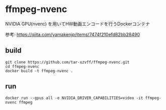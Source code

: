 # ffmpeg-nvenc

NVIDIA GPU(nvenc) を用いてHW動画エンコードを行うDockerコンテナ

参考: https://qiita.com/yamakenjp/items/7474f210efd82bb28490

## build
```shell
git clone https://github.com/tar-xzvff/ffmpeg-nvenc.git
cd ffmpeg-nvenc
docker build -t ffmpeg-nvenc .
```

## run
```shell
docker run --gpus all -e NVIDIA_DRIVER_CAPABILITIES=video -it ffmpeg-nvenc ffmpeg
```